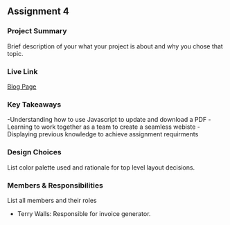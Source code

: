 ## Assignment 4

### Project Summary

Brief description of your what your project is about and why you chose that topic.

### Live Link

[Blog Page](https://{username}.github.io/{reponame}/homework-2)

### Key Takeaways

-Understanding how to use Javascript to update and download a PDF
-Learning to work together as a team to create a seamless webiste
-Displaying previous knowledge to achieve assignment requirments

### Design Choices

List color palette used and rationale for top level layout decisions.

### Members & Responsibilities

List all members and their roles

- Terry Walls: Responsible for invoice generator.
